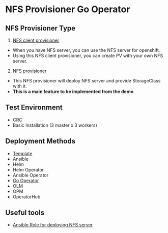 # NFS Provisioner Go Operator


## NFS Provisioner Type

1. [NFS client provisioner](https://github.com/Jooho/openshift-first-touch/blob/master/docs/storage/nfs/nfs-client-provisioner.md)
  - When you have NFS server, you can use the NFS server for openshift.
  - Using this NFS client provisioner, you can create PV with your own NFS server.

2. [NFS provisioner](https://github.com/Jooho/openshift-first-touch/blob/master/docs/storage/nfs/nfs-provisioner.md)
  - This NFS provisioner will deploy NFS server and provide StorageClass with it.
  - **This is a main feature to be implemented from the demo**


## Test Environment
- CRC
- Basic Installation (3 master x 3 workers)

## Deployment Methods

- [Template](./template/README.md)
- Ansible 
- Helm
- Helm Operator
- Ansible Operator
- [Go Operator](./go-operator/README.md)
- OLM 
- OPM
- OperatorHub




## Useful tools

- [Ansible Role for deploying NFS server](https://github.com/Jooho/ansible-role-nfs-server)

